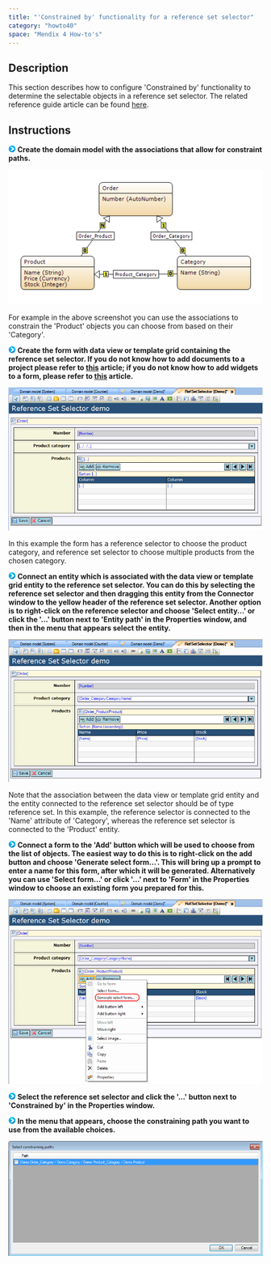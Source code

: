 ```yaml
---
title: "'Constrained by' functionality for a reference set selector"
category: "howto40"
space: "Mendix 4 How-to's"
---
```

## Description

This section describes how to configure 'Constrained by' functionality to determine the selectable objects in a reference set selector. The related reference guide article can be found [here](https://world.mendix.com/pages/releaseview.action?pageId=9699400).

## Instructions

![](attachments/819203/917932.png) **Create the domain model with the associations that allow for constraint paths.**

![](attachments/2621473/2752697.png)

For example in the above screenshot you can use the associations to constrain the 'Product' objects you can choose from based on their 'Category'.

![](attachments/819203/917932.png) **Create the form with data view or template grid containing the reference set selector. If you do not know how to add documents to a project please refer to [this](add-documents-to-a-module) article; if you do not know how to add widgets to a form, please refer to [this](add-a-widget-to-a-form) article.**

![](attachments/2621473/2752690.png)

In this example the form has a reference selector to choose the product category, and reference set selector to choose multiple products from the chosen category.

![](attachments/819203/917932.png) **Connect an entity which is associated with the data view or template grid entity to the reference set selector. You can do this by selecting the reference set selector and then dragging this entity from the Connector window to the yellow header of the reference set selector. Another option is to right-click on the reference selector and choose 'Select entity...' or click the '...' button next to 'Entity path' in the Properties window, and then in the menu that appears select the entity.**

![](attachments/2621473/2752691.png)

Note that the association between the data view or template grid entity and the entity connected to the reference set selector should be of type reference set. In this example, the reference selector is connected to the 'Name' attribute of 'Category', whereas the reference set selector is connected to the 'Product' entity.

![](attachments/819203/917932.png) **Connect a form to the 'Add' button which will be used to choose from the list of objects. The easiest way to do this is to right-click on the add button and choose 'Generate select form...'. This will bring up a prompt to enter a name for this form, after which it will be generated. Alternatively you can use 'Select form...' or click '...' next to 'Form' in the Properties window to choose an existing form you prepared for this.**

![](attachments/2621473/2752696.png)

![](attachments/819203/917932.png) **Select the reference set selector and click the '...' button next to 'Constrained by' in the Properties window.**

![](attachments/819203/917932.png) **In the menu that appears, choose the constraining path you want to use from the available choices.**

![](attachments/2621473/2752695.png)

